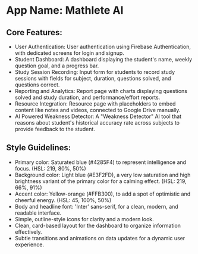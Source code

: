 # **App Name**: Mathlete AI

## Core Features:

- User Authentication: User authentication using Firebase Authentication, with dedicated screens for login and signup.
- Student Dashboard: A dashboard displaying the student's name, weekly question goal, and a progress bar.
- Study Session Recording: Input form for students to record study sessions with fields for subject, duration, questions solved, and questions correct.
- Reporting and Analytics: Report page with charts displaying questions solved and study duration, and performance/effort reports.
- Resource Integration: Resource page with placeholders to embed content like notes and videos, connected to Google Drive manually.
- AI Powered Weakness Detector: A "Weakness Detector" AI tool that reasons about student's historical accuracy rate across subjects to provide feedback to the student.

## Style Guidelines:

- Primary color: Saturated blue (#4285F4) to represent intelligence and focus. (HSL: 219, 80%, 50%)
- Background color: Light blue (#E3F2FD), a very low saturation and high brightness variant of the primary color for a calming effect. (HSL: 219, 66%, 91%)
- Accent color: Yellow-orange (#FFB300), to add a spot of optimistic and cheerful energy. (HSL: 45, 100%, 50%)
- Body and headline font: 'Inter' sans-serif, for a clean, modern, and readable interface.
- Simple, outline-style icons for clarity and a modern look.
- Clean, card-based layout for the dashboard to organize information effectively.
- Subtle transitions and animations on data updates for a dynamic user experience.